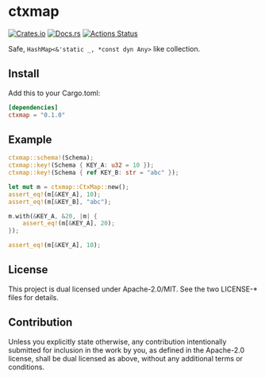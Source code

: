 # ctxmap

[![Crates.io](https://img.shields.io/crates/v/ctxmap.svg)](https://crates.io/crates/ctxmap)
[![Docs.rs](https://docs.rs/ctxmap/badge.svg)](https://docs.rs/ctxmap/)
[![Actions Status](https://github.com/frozenlib/ctxmap/workflows/CI/badge.svg)](https://github.com/frozenlib/ctxmap/actions)

Safe, `HashMap<&'static _, *const dyn Any>` like collection.

## Install

Add this to your Cargo.toml:

```toml
[dependencies]
ctxmap = "0.1.0"
```

## Example

```rust
ctxmap::schema!(Schema);
ctxmap::key!(Schema { KEY_A: u32 = 10 });
ctxmap::key!(Schema { ref KEY_B: str = "abc" });

let mut m = ctxmap::CtxMap::new();
assert_eq!(m[&KEY_A], 10);
assert_eq!(m[&KEY_B], "abc");

m.with(&KEY_A, &20, |m| {
    assert_eq!(m[&KEY_A], 20);
});

assert_eq!(m[&KEY_A], 10);
```

## License

This project is dual licensed under Apache-2.0/MIT. See the two LICENSE-\* files for details.

## Contribution

Unless you explicitly state otherwise, any contribution intentionally submitted for inclusion in the work by you, as defined in the Apache-2.0 license, shall be dual licensed as above, without any additional terms or conditions.
